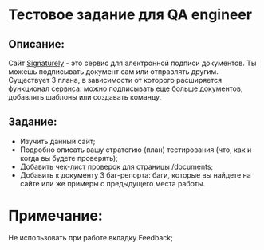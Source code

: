 # Тестовое задание для QA engineer 

## Описание: 
Сайт [Signaturely](https://staging.d2twwklgqmrfet.amplifyapp.com/login) - это сервис для электронной подписи документов. Ты можешь подписывать документ сам или отправлять другим. Существует 3 плана, в зависимости от которого расширяется функционал сервиса: можно подписывать еще больше документов, добавлять шаблоны или создавать команду. 

## Задание: 
* Изучить данный сайт; 
* Подробно описать вашу стратегию (план) тестирования (что, как и когда вы будете проверять);
* Добавить чек-лист проверок для страницы /documents;
* Добавить к документу 3 баг-репорта: баги, которые вы найдете на сайте или же примеры с предыдущего места работы. 

# Примечание:
Не использовать при работе вкладку Feedback;

